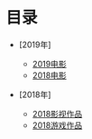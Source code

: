 # 目录

* [2019年]
    - [2019电影](list/2019/2019_games.md)
    - [2018电影](list/2019/2019_movies.md)

* [2018年]
    - [2018影视作品](list/2018_movies.md)
    - [2018游戏作品](list/2018_game.md)
